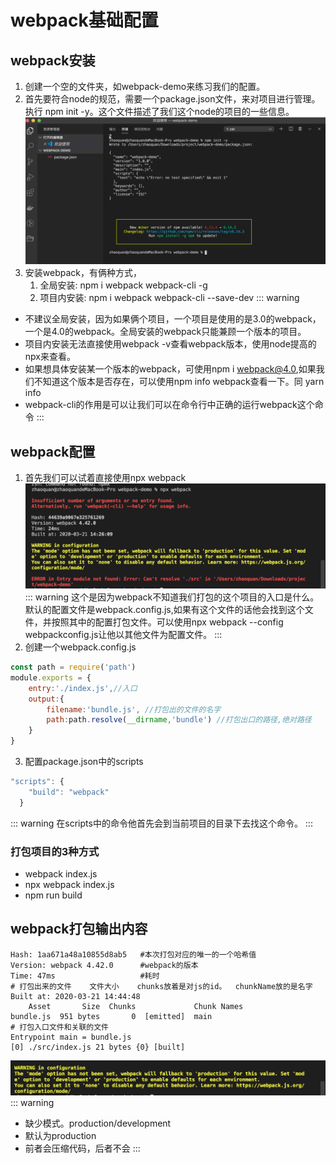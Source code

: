 # webpack基础配置

## webpack安装

1. 创建一个空的文件夹，如webpack-demo来练习我们的配置。
2. 首先要符合node的规范，需要一个package.json文件，来对项目进行管理。执行 npm init -y。这个文件描述了我们这个node的项目的一些信息。
![solar](./images/2.png)
3. 安装webpack，有俩种方式，
   1. 全局安装: npm i webpack webpack-cli -g
   2. 项目内安装: npm i webpack webpack-cli --save-dev
::: warning
- 不建议全局安装，因为如果俩个项目，一个项目是使用的是3.0的webpack，一个是4.0的webpack。全局安装的webpack只能兼顾一个版本的项目。
- 项目内安装无法直接使用webpack -v查看webpack版本，使用node提高的npx来查看。
- 如果想具体安装某一个版本的webpack，可使用npm i webpack@4.0,如果我们不知道这个版本是否存在，可以使用npm info webpack查看一下。同 yarn info
- webpack-cli的作用是可以让我们可以在命令行中正确的运行webpack这个命令
:::

## webpack配置

1. 首先我们可以试着直接使用npx webpack
![solar](./images/3.png)
::: warning
这个是因为webpack不知道我们打包的这个项目的入口是什么。默认的配置文件是webpack.config.js,如果有这个文件的话他会找到这个文件，并按照其中的配置打包文件。可以使用npx webpack --config webpackconfig.js让他以其他文件为配置文件。
:::
2. 创建一个webpack.config.js
```js
const path = require('path')
module.exports = {
    entry:'./index.js',//入口
    output:{
        filename:'bundle.js', //打包出的文件的名字
        path:path.resolve(__dirname,'bundle') //打包出口的路径,绝对路径
    }
}
```
3. 配置package.json中的scripts
```js
"scripts": {
    "build": "webpack"
  }
```
::: warning
在scripts中的命令他首先会到当前项目的目录下去找这个命令。
:::

### 打包项目的3种方式
- webpack index.js
- npx webpack index.js
- npm run build


## webpack打包输出内容
```shell
Hash: 1aa671a48a10855d8ab5   #本次打包对应的唯一的一个哈希值
Version: webpack 4.42.0      #webpack的版本
Time: 47ms                   #耗时
# 打包出来的文件    文件大小    chunks放着是对js的id。  chunkName放的是名字
Built at: 2020-03-21 14:44:48   
    Asset       Size  Chunks             Chunk Names
bundle.js  951 bytes       0  [emitted]  main
# 打包入口文件和关联的文件
Entrypoint main = bundle.js
[0] ./src/index.js 21 bytes {0} [built]
```
![solar](./images/4.png)
::: warning
- 缺少模式。production/development
- 默认为production
- 前者会压缩代码，后者不会
:::